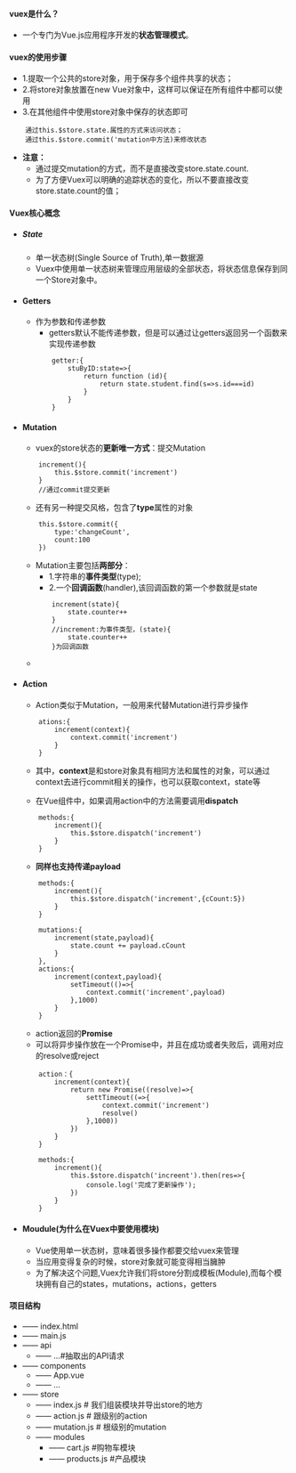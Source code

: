 #### vuex是什么？
- 一个专门为Vue.js应用程序开发的**状态管理模式**。

#### vuex的使用步骤
- 1.提取一个公共的store对象，用于保存多个组件共享的状态；
- 2.将store对象放置在new Vue对象中，这样可以保证在所有组件中都可以使用
- 3.在其他组件中使用store对象中保存的状态即可
```
    通过this.$store.state.属性的方式来访问状态；
    通过this.$store.commit('mutation中方法)来修改状态
```
- **注意：** 
    - 通过提交mutation的方式，而不是直接改变store.state.count.
    - 为了方便Vuex可以明确的追踪状态的变化，所以不要直接改变store.state.count的值；

#### Vuex核心概念
- ##### State
    - 单一状态树(Single Source of Truth),单一数据源
    - Vuex中使用单一状态树来管理应用层级的全部状态，将状态信息保存到同一个Store对象中。

- #### Getters
    - 作为参数和传递参数
        - getters默认不能传递参数，但是可以通过让getters返回另一个函数来实现传递参数
        ```
            getter:{
                stuByID:state=>{
                    return function (id){
                        return state.student.find(s=>s.id===id)
                    }
                }
            }
        ```
- #### Mutation
    - vuex的store状态的**更新唯一方式**：提交Mutation
    ```
        increment(){
            this.$store.commit('increment')
        }
        //通过commit提交更新
    ```
    - 还有另一种提交风格，包含了**type**属性的对象
    ```
        this.$store.commit({
            type:'changeCount',
            count:100
        })
    ```
    - Mutation主要包括**两部分**：
        - 1.字符串的**事件类型**(type);
        - 2.一个**回调函数**(handler),该回调函数的第一个参数就是state
        ```
            increment(state){
                state.counter++
            }
            //increment:为事件类型，(state){
                state.counter++
            }为回调函数  
        ```
    - 
- #### Action
    - Action类似于Mutation，一般用来代替Mutation进行异步操作
    ```
        ations:{
            increment(context){
                context.commit('increment')
            }
        }
    ```
    - 其中，**context**是和store对象具有相同方法和属性的对象，可以通过context去进行commit相关的操作，也可以获取context，state等

    - 在Vue组件中，如果调用action中的方法需要调用**dispatch**
    ```
        methods:{
            increment(){
                this.$store.dispatch('increment')
            }
        }
    ```
    - **同样也支持传递payload**
    ```
        methods:{
            increment(){
                this.$store.dispatch('increment',{cCount:5})
            }
        }

        mutations:{
            increment(state,payload){
                state.count += payload.cCount
            }
        },
        actions:{
            increment(context,payload){
                setTimeout(()=>{
                    context.commit('increment',payload)
                },1000)
            }
        }
    ```
    - action返回的**Promise**
    - 可以将异步操作放在一个Promise中，并且在成功或者失败后，调用对应的resolve或reject
    ```
        action：{
            increment(context){
                return new Promise((resolve)=>{
                    settTimeout((=>{
                        context.commit('increment')
                        resolve()
                    },1000))
                })
            }
        }

        methods:{
            increment(){
                this.$store.dispatch('increent').then(res=>{
                    console.log('完成了更新操作');
                })
            }
        }
    ```
- #### Moudule(为什么在Vuex中要使用模块)
    - Vue使用单一状态树，意味着很多操作都要交给vuex来管理
    - 当应用变得复杂的时候，store对象就可能变得相当臃肿
    - 为了解决这个问题,Vuex允许我们将store分割成模板(Module),而每个模块拥有自己的states，mutations，actions，getters

#### 项目结构
- —— index.html
- —— main.js
- —— api
    - —— ...#抽取出的API请求
- —— components
    - —— App.vue
    - —— ...
- —— store
    - —— index.js         # 我们组装模块并导出store的地方
    - —— action.js        # 跟级别的action
    - —— mutation.js      # 根级别的mutation
    - —— modules          
        - —— cart.js      #购物车模块
        - —— products.js  #产品模块